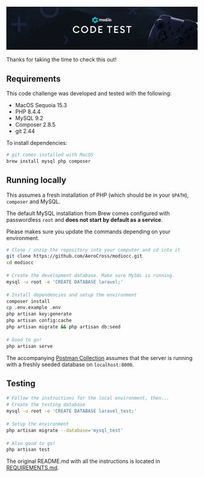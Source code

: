![Mod.io Code Test](header.png "mod.io - Code Test")

Thanks for taking the time to check this out!

## Requirements

This code challenge was developed and tested with the following:

- MacOS Sequoia 15.3
- PHP 8.4.4
- MySQL 9.2
- Composer 2.8.5
- git 2.44

To install dependencies:

```bash
# git comes installed with MacOS
brew install mysql php composer 
```

## Running locally

This assumes a fresh installation of PHP (which should be in your `$PATH`), `composer` and MySQL.

The default MySQL installation from Brew comes configured with passwordless `root` and **does not start by default as a service**.

Please makes sure you update the commands depending on your environment.

```bash
# Clone / unzip the repository into your computer and cd into it
git clone https://github.com/AeroCross/modiocc.git
cd modiocc

# Create the development database. Make sure MySQL is running.
mysql -u root -e 'CREATE DATABASE laravel;'

# Install dependencies and setup the environment
composer install
cp .env.example .env
php artisan key:generate
php artisan config:cache
php artisan migrate && php artisan db:seed

# Good to go!
php artisan serve
```

The accompanying [Postman Collection](/postman.json) assumes that the server is running with a freshly seeded database
on `localhost:8000`.

## Testing

```bash
# Follow the instructions for the local environment, then...
# Create the testing database
mysql -u root -e 'CREATE DATABASE laravel_test;'

# Setup the environment
php artisan migrate --database='mysql_test'

# Also good to go!
php artisan test
```

The original README.md with all the instructions is located in [REQUIREMENTS.md](/REQUIREMENTS.md).

